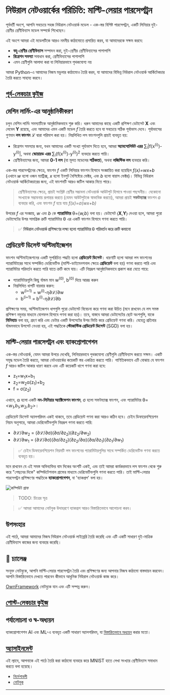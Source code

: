 <!--
CO_OP_TRANSLATOR_METADATA:
{
  "original_hash": "789d6c3fb6fc7948a470b33078a5983a",
  "translation_date": "2025-09-23T07:50:58+00:00",
  "source_file": "lessons/3-NeuralNetworks/04-OwnFramework/README.md",
  "language_code": "bn"
}
-->
# নিউরাল নেটওয়ার্কের পরিচিতি: মাল্টি-লেয়ার পারসেপট্রন

পূর্ববর্তী অংশে, আপনি সবচেয়ে সহজ নিউরাল নেটওয়ার্ক মডেল - এক-স্তর বিশিষ্ট পারসেপট্রন, একটি লিনিয়ার দুই-শ্রেণীর শ্রেণীবিন্যাস মডেল সম্পর্কে শিখেছেন।

এই অংশে আমরা এই মডেলটিকে আরও নমনীয় কাঠামোতে প্রসারিত করব, যা আমাদেরকে সক্ষম করবে:

* **বহু-শ্রেণীর শ্রেণীবিন্যাস** সম্পাদন করা, দুই-শ্রেণীর শ্রেণীবিন্যাসের পাশাপাশি
* **রিগ্রেশন সমস্যা** সমাধান করা, শ্রেণীবিন্যাসের পাশাপাশি
* এমন শ্রেণীগুলি আলাদা করা যা লিনিয়ারভাবে পৃথকযোগ্য নয়

আমরা Python-এ আমাদের নিজস্ব মডুলার কাঠামোও তৈরি করব, যা আমাদের বিভিন্ন নিউরাল নেটওয়ার্ক আর্কিটেকচার তৈরি করতে সাহায্য করবে।

## [পূর্ব-লেকচার কুইজ](https://ff-quizzes.netlify.app/en/ai/quiz/7)

## মেশিন লার্নিং-এর আনুষ্ঠানিকীকরণ

চলুন মেশিন লার্নিং সমস্যাটিকে আনুষ্ঠানিকভাবে শুরু করি। ধরুন আমাদের কাছে একটি প্রশিক্ষণ ডেটাসেট **X** এবং লেবেল **Y** রয়েছে, এবং আমাদের এমন একটি মডেল *f* তৈরি করতে হবে যা সবচেয়ে সঠিক পূর্বাভাস দেবে। পূর্বাভাসের গুণমান **লস ফাংশন** &lagran; দ্বারা পরিমাপ করা হয়। নিম্নলিখিত লস ফাংশনগুলি প্রায়ই ব্যবহৃত হয়:

* রিগ্রেশন সমস্যার জন্য, যখন আমাদের একটি সংখ্যা পূর্বাভাস দিতে হবে, আমরা **অ্যাবসোলিউট এরর** &sum;<sub>i</sub>|f(x<sup>(i)</sup>)-y<sup>(i)</sup>|, অথবা **স্কোয়ারড এরর** &sum;<sub>i</sub>(f(x<sup>(i)</sup>)-y<sup>(i)</sup>)<sup>2</sup> ব্যবহার করতে পারি।
* শ্রেণীবিন্যাসের জন্য, আমরা **0-1 লস** (যা মূলত মডেলের **সঠিকতা**), অথবা **লজিস্টিক লস** ব্যবহার করি।

এক-স্তর পারসেপট্রনের ক্ষেত্রে, ফাংশন *f* একটি লিনিয়ার ফাংশন হিসাবে সংজ্ঞায়িত করা হয়েছিল *f(x)=wx+b* (এখানে *w* হলো ওজন ম্যাট্রিক্স, *x* হলো ইনপুট বৈশিষ্ট্যের ভেক্টর, এবং *b* হলো বায়াস ভেক্টর)। বিভিন্ন নিউরাল নেটওয়ার্ক আর্কিটেকচারের জন্য, এই ফাংশনটি আরও জটিল আকার নিতে পারে।

> শ্রেণীবিন্যাসের ক্ষেত্রে, প্রায়ই সংশ্লিষ্ট শ্রেণীর সম্ভাবনা নেটওয়ার্ক আউটপুট হিসাবে পাওয়া পছন্দনীয়। যেকোনো সংখ্যাকে সম্ভাবনায় রূপান্তর করতে (যেমন আউটপুটকে স্বাভাবিক করতে), আমরা প্রায়ই **সফটম্যাক্স** ফাংশন &sigma; ব্যবহার করি, এবং ফাংশন *f* হয়ে যায় *f(x)=&sigma;(wx+b)*

উপরের *f* এর সংজ্ঞায়, *w* এবং *b* কে **প্যারামিটার** &theta;=⟨*w,b*⟩ বলা হয়। ডেটাসেট ⟨**X**,**Y**⟩ দেওয়া হলে, আমরা পুরো ডেটাসেটের উপর সামগ্রিক ত্রুটি প্যারামিটার &theta; এর একটি ফাংশন হিসাবে গণনা করতে পারি।

> ✅ **নিউরাল নেটওয়ার্ক প্রশিক্ষণের লক্ষ্য হলো প্যারামিটার &theta; পরিবর্তন করে ত্রুটি কমানো**

## গ্রেডিয়েন্ট ডিসেন্ট অপ্টিমাইজেশন

ফাংশন অপ্টিমাইজেশনের একটি সুপরিচিত পদ্ধতি হলো **গ্রেডিয়েন্ট ডিসেন্ট**। ধারণাটি হলো আমরা লস ফাংশনের প্যারামিটারের সাথে সম্পর্কিত ডেরিভেটিভ (মাল্টি-ডাইমেনশনাল ক্ষেত্রে **গ্রেডিয়েন্ট** বলা হয়) গণনা করতে পারি এবং প্যারামিটার পরিবর্তন করতে পারি যাতে ত্রুটি কমে যায়। এটি নিম্নরূপ আনুষ্ঠানিকভাবে প্রকাশ করা যেতে পারে:

* প্যারামিটারগুলি কিছু র্যান্ডম মান w<sup>(0)</sup>, b<sup>(0)</sup> দিয়ে আরম্ভ করুন
* নিম্নলিখিত ধাপটি বারবার করুন:
    - w<sup>(i+1)</sup> = w<sup>(i)</sup>-&eta;&part;&lagran;/&part;w
    - b<sup>(i+1)</sup> = b<sup>(i)</sup>-&eta;&part;&lagran;/&part;b

প্রশিক্ষণের সময়, অপ্টিমাইজেশন ধাপগুলি পুরো ডেটাসেট বিবেচনা করে গণনা করা উচিত (মনে রাখবেন যে লস সমস্ত প্রশিক্ষণ নমুনার মাধ্যমে যোগফল হিসাবে গণনা করা হয়)। তবে, বাস্তবে আমরা ডেটাসেটের ছোট অংশগুলি, যাকে **মিনিব্যাচ** বলা হয়, গ্রহণ করি এবং ডেটার একটি উপসেটের উপর ভিত্তি করে গ্রেডিয়েন্ট গণনা করি। যেহেতু প্রতিবার র্যান্ডমভাবে উপসেট নেওয়া হয়, এই পদ্ধতিকে **স্টোকাস্টিক গ্রেডিয়েন্ট ডিসেন্ট** (SGD) বলা হয়।

## মাল্টি-লেয়ার পারসেপট্রন এবং ব্যাকপ্রোপাগেশন

এক-স্তর নেটওয়ার্ক, যেমন আমরা উপরে দেখেছি, লিনিয়ারভাবে পৃথকযোগ্য শ্রেণীগুলি শ্রেণীবিন্যাস করতে সক্ষম। একটি সমৃদ্ধ মডেল তৈরি করতে, আমরা নেটওয়ার্কের কয়েকটি স্তর একত্রিত করতে পারি। গাণিতিকভাবে এটি বোঝায় যে ফাংশন *f* আরও জটিল আকার ধারণ করবে এবং এটি কয়েকটি ধাপে গণনা করা হবে:
* z<sub>1</sub>=w<sub>1</sub>x+b<sub>1</sub>
* z<sub>2</sub>=w<sub>2</sub>&alpha;(z<sub>1</sub>)+b<sub>2</sub>
* f = &sigma;(z<sub>2</sub>)

এখানে, &alpha; হলো একটি **নন-লিনিয়ার অ্যাক্টিভেশন ফাংশন**, &sigma; হলো সফটম্যাক্স ফাংশন, এবং প্যারামিটার &theta;=<*w<sub>1</sub>,b<sub>1</sub>,w<sub>2</sub>,b<sub>2</sub>*>।

গ্রেডিয়েন্ট ডিসেন্ট অ্যালগরিদম একই থাকবে, তবে গ্রেডিয়েন্ট গণনা করা আরও কঠিন হবে। চেইন ডিফারেনশিয়েশন নিয়ম অনুসারে, আমরা ডেরিভেটিভগুলি নিম্নরূপ গণনা করতে পারি:

* &part;&lagran;/&part;w<sub>2</sub> = (&part;&lagran;/&part;&sigma;)(&part;&sigma;/&part;z<sub>2</sub>)(&part;z<sub>2</sub>/&part;w<sub>2</sub>)
* &part;&lagran;/&part;w<sub>1</sub> = (&part;&lagran;/&part;&sigma;)(&part;&sigma;/&part;z<sub>2</sub>)(&part;z<sub>2</sub>/&part;&alpha;)(&part;&alpha;/&part;z<sub>1</sub>)(&part;z<sub>1</sub>/&part;w<sub>1</sub>)

> ✅ চেইন ডিফারেনশিয়েশন নিয়মটি লস ফাংশনের প্যারামিটারগুলির সাথে সম্পর্কিত ডেরিভেটিভ গণনা করতে ব্যবহৃত হয়।

মনে রাখবেন যে এই সমস্ত অভিব্যক্তির বাম দিকের অংশটি একই, এবং তাই আমরা কার্যকরভাবে লস ফাংশন থেকে শুরু করে "পেছনের দিকে" কম্পিউটেশনাল গ্রাফের মাধ্যমে ডেরিভেটিভগুলি গণনা করতে পারি। তাই মাল্টি-লেয়ার পারসেপট্রন প্রশিক্ষণের পদ্ধতিকে **ব্যাকপ্রোপাগেশন**, বা 'ব্যাকপ্রপ' বলা হয়।

<img alt="কম্পিউট গ্রাফ" src="images/ComputeGraphGrad.png"/>

> TODO: চিত্রের সূত্র

> ✅ আমরা আমাদের নোটবুক উদাহরণে ব্যাকপ্রপ আরও বিস্তারিতভাবে আলোচনা করব।  

## উপসংহার

এই পাঠে, আমরা আমাদের নিজস্ব নিউরাল নেটওয়ার্ক লাইব্রেরি তৈরি করেছি এবং এটি একটি সাধারণ দুই-মাত্রিক শ্রেণীবিন্যাস কাজের জন্য ব্যবহার করেছি।

## 🚀 চ্যালেঞ্জ

সংযুক্ত নোটবুকে, আপনি মাল্টি-লেয়ার পারসেপট্রন তৈরি এবং প্রশিক্ষণের জন্য আপনার নিজস্ব কাঠামো বাস্তবায়ন করবেন। আপনি বিস্তারিতভাবে দেখতে পারবেন কীভাবে আধুনিক নিউরাল নেটওয়ার্ক কাজ করে।

[OwnFramework](OwnFramework.ipynb) নোটবুকে যান এবং এটি সম্পন্ন করুন।

## [পোস্ট-লেকচার কুইজ](https://ff-quizzes.netlify.app/en/ai/quiz/8)

## পর্যালোচনা ও স্ব-অধ্যয়ন

ব্যাকপ্রোপাগেশন AI এবং ML-এ ব্যবহৃত একটি সাধারণ অ্যালগরিদম, যা [বিস্তারিতভাবে অধ্যয়ন](https://wikipedia.org/wiki/Backpropagation) করার মতো।

## [অ্যাসাইনমেন্ট](lab/README.md)

এই ল্যাবে, আপনাকে এই পাঠে তৈরি করা কাঠামো ব্যবহার করে MNIST হাতে লেখা সংখ্যার শ্রেণীবিন্যাস সমাধান করতে বলা হয়েছে।

* [নির্দেশাবলী](lab/README.md)
* [নোটবুক](lab/MyFW_MNIST.ipynb)

---

